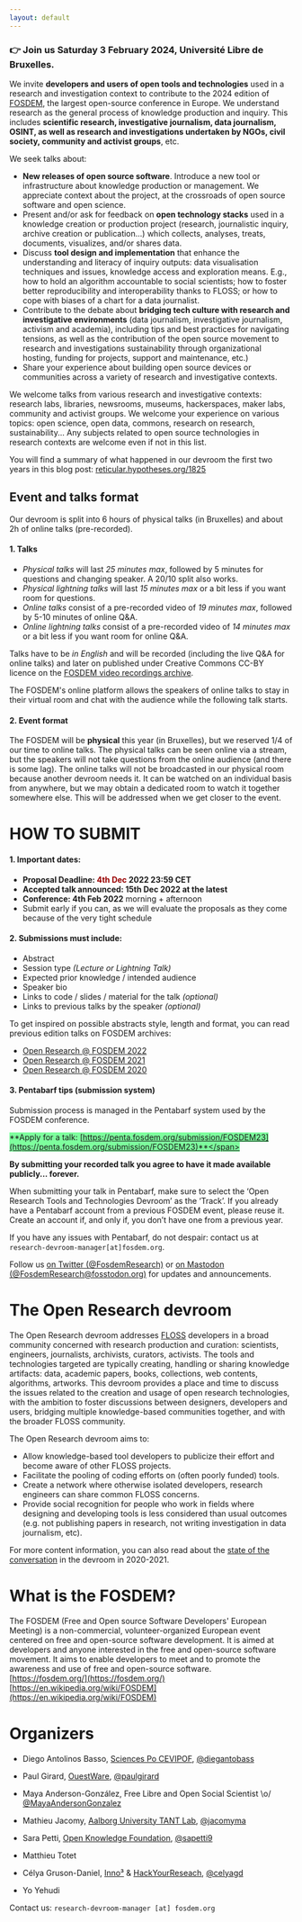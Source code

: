 ```yaml
---
layout: default
---
```


<!-- [**Attend online and chat**](https://chat.fosdem.org/#/room/#research:fosdem.org) or with [just the video](https://live.fosdem.org/watch/dresearch). -->

### 👉 Join us Saturday 3 February 2024, Université Libre de Bruxelles.

We invite **developers and users of open tools and technologies** used in a research and investigation context to contribute to the 2024 edition of [FOSDEM](https://fosdem.org), the largest open-source conference in Europe.
We understand research as the general process of knowledge production and inquiry. This includes **scientific research, investigative journalism, data journalism, OSINT, as well as research and investigations undertaken by NGOs, civil society, community and activist groups**, etc.

We seek talks about:

- **New releases of open source software**. Introduce a new tool or infrastructure about knowledge production or management. We appreciate context about the project, at the crossroads of open source software and open science.
- Present and/or ask for feedback on **open technology stacks** used in a knowledge creation or production project (research, journalistic inquiry, archive creation or publication…) which collects, analyses, treats, documents, visualizes, and/or shares data.
- Discuss **tool design and implementation** that enhance the understanding and literacy of inquiry outputs: data visualisation techniques and issues, knowledge access and exploration means. E.g., how to hold an algorithm accountable to social scientists; how to foster better reproducibility and interoperability thanks to FLOSS; or how to cope with biases of a chart for a data journalist.
- Contribute to the debate about **bridging tech culture with research and investigative environments** (data journalism, investigative journalism, activism and academia), including tips and best practices for navigating tensions, as well as the contribution of the open source movement to research and investigations sustainability through organizational hosting, funding for projects, support and maintenance, etc.)
- Share your experience about building open source devices or communities across a variety of research and investigative contexts.

We welcome talks from various research and investigative contexts: research labs, libraries, newsrooms, museums, hackerspaces, maker labs, community and activist groups. We welcome your experience on various topics: open science, open data, commons, research on research, sustainability... Any subjects related to open source technologies in research contexts are welcome even if not in this list.

You will find a summary of what happened in our devroom the first two years in this blog post: [reticular.hypotheses.org/1825](https://reticular.hypotheses.org/1825)

## Event and talks format

Our devroom is split into 6 hours of physical talks (in Bruxelles) and about 2h of online talks (pre-recorded).

#### 1. Talks

- _Physical talks_ will last _25 minutes max_, followed by 5 minutes for questions and changing speaker. A 20/10 split also works.
- _Physical lightning talks_ will last _15 minutes max_ or a bit less if you want room for questions.
- _Online talks_ consist of a pre-recorded video of _19 minutes max_, followed by 5-10 minutes of online Q&A.
- _Online lightning talks_ consist of a pre-recorded video of _14 minutes max_ or a bit less if you want room for online Q&A.

Talks have to be _in English_ and will be recorded (including the live Q&A for online talks) and later on published under Creative Commons CC-BY licence on the [FOSDEM video recordings archive](https://video.fosdem.org/).

The FOSDEM's online platform allows the speakers of online talks to stay in their virtual room and chat with the audience while the following talk starts.

#### 2. Event format

The FOSDEM will be **physical** this year (in Bruxelles), but we reserved 1/4 of our time to online talks. The physical talks can be seen online via a stream, but the speakers will not take questions from the online audience (and there is some lag). The online talks will not be broadcasted in our physical room because another devroom needs it. It can be watched on an individual basis from anywhere, but we may obtain a dedicated room to watch it together somewhere else. This will be addressed when we get closer to the event.

# HOW TO SUBMIT

#### 1. Important dates:

- **Proposal Deadline: <span style="color: #900;">4th Dec</span> 2022 23:59 CET**
- **Accepted talk announced: 15th Dec 2022 at the latest**
- **Conference: 4th Feb 2022** morning + afternoon
- Submit early if you can, as we will evaluate the proposals as they come because of the very tight schedule

#### 2. Submissions must include:

- Abstract
- Session type _(Lecture or Lightning Talk)_
- Expected prior knowledge / intended audience
- Speaker bio
- Links to code / slides / material for the talk _(optional)_
- Links to previous talks by the speaker _(optional)_

To get inspired on possible abstracts style, length and format, you can read previous edition talks on FOSDEM archives:

- [Open Research @ FOSDEM 2022](https://archive.fosdem.org/2022/schedule/track/open_research_tools_and_technologies/)
- [Open Research @ FOSDEM 2021](https://archive.fosdem.org/2021/schedule/track/open_research_tools_and_technologies/)
- [Open Research @ FOSDEM 2020](https://archive.fosdem.org/2020/schedule/track/open_research_tools_and_technologies/)

#### 3. Pentabarf tips (submission system)

Submission process is managed in the Pentabarf system used by the FOSDEM conference.

<span style="background-color: #7dff9d;">**Apply for a talk: [https://penta.fosdem.org/submission/FOSDEM23](https://penta.fosdem.org/submission/FOSDEM23)**</span>

**By submitting your recorded talk you agree to have it made available publicly... forever.**

When submitting your talk in Pentabarf, make sure to select the ‘Open Research Tools and Technologies Devroom’ as the ‘Track’.
If you already have a Pentabarf account from a previous FOSDEM event, please reuse it. Create an account if, and only if, you don’t have one from a previous year.

If you have any issues with Pentabarf, do not despair: contact us at `research-devroom-manager[at]fosdem.org`.

Follow us [on Twitter (@FosdemResearch)](https://twitter.com/FosdemResearch) or [on Mastodon (@FosdemResearch@fosstodon.org)](https://fosstodon.org/web/@FosdemResearch) for updates and announcements.


<!--
# [2022 Schedule](https://link.infini.fr/open-research-2022-schedule)

We have selected 19 great talks of 15 to 20 minutes, with Q&A panels, for a full session from 10:00 to 18:00. [Check our lineup!](https://link.infini.fr/open-research-2022-schedule)

👉 [Follow us on Twitter](https://twitter.com/FosdemResearch) for more coverage.
-->

# The Open Research devroom

The Open Research devroom addresses [FLOSS](https://www.gnu.org/philosophy/floss-and-foss.en.html) developers in a broad community concerned with research production and curation: scientists, engineers, journalists, archivists, curators, activists.
The tools and technologies targeted are typically creating, handling or sharing knowledge artifacts: data, academic papers, books, collections, web contents, algorithms, artworks.
This devroom provides a place and time to discuss the issues related to the creation and usage of open research technologies, with the ambition to foster discussions between designers, developers and users, bridging multiple knowledge-based communities together, and with the broader FLOSS community.

The Open Research devroom aims to:

- Allow knowledge-based tool developers to publicize their effort and become aware of other FLOSS projects.
- Facilitate the pooling of coding efforts on (often poorly funded) tools.
- Create a network where otherwise isolated developers, research engineers can share common FLOSS concerns.
- Provide social recognition for people who work in fields where designing and developing tools is less considered than usual outcomes (e.g. not publishing papers in research, not writing investigation in data journalism, etc).

For more content information, you can also read about the [state of the conversation](https://reticular.hypotheses.org/1825) in the devroom in 2020-2021.

# What is the FOSDEM?

The FOSDEM (Free and Open source Software Developers' European Meeting) is a non-commercial, volunteer-organized European event centered on free and open-source software development. It is aimed at developers and anyone interested in the free and open-source software movement. It aims to enable developers to meet and to promote the awareness and use of free and open-source software.  
[https://fosdem.org/](https://fosdem.org/)  
[https://en.wikipedia.org/wiki/FOSDEM](https://en.wikipedia.org/wiki/FOSDEM)

# Organizers

- Diego Antolinos Basso, [Sciences Po CEVIPOF](https://www.sciencespo.fr/cevipof/en.html), [@diegantobass](https://github.com/diegantobass/)
- Paul Girard, [OuestWare](https://ouestware.com), [@paulgirard](https://github.com/paulgirard)
- Maya Anderson-González, Free Libre and Open Social Scientist \o/ [@MayaAndersonGonzalez](https://github.com/MayaAndersonGonzalez)
- Mathieu Jacomy, [Aalborg University TANT Lab](https://www.tantlab.aau.dk/), [@jacomyma](https://github.com/jacomyma)
- Sara Petti, [Open Knowledge Foundation](https://okfn.org/), [@sapetti9](https://github.com/sapetti9)
- Matthieu Totet


- Célya Gruson-Daniel, [Inno³](https://inno3.fr/) & [HackYourReseach](https://twitter.com/HackResearch), [@celyagd](https://github.com/Celyagd)
- Yo Yehudi


Contact us: `research-devroom-manager [at] fosdem.org`

<!-- ![G-Node logo](img/g-node-logo.png) -->

<!-- ![OuestWare logo](img/ouestware-logo.svg) -->

<!-- ![TANTLab logo](img/tantlab-logo.png) -->

<!-- ![NFDI logo](img/nfdi-logo.png) -->

<!-- ![CEVIPOF logo](img/cevipof-logo.png) -->

<!-- ![OKFN logo](img/OKFN-logo.png) -->

<!-- ![Inno3 logo](img/Inno3-logo.png) -->

<!-- ![HackYourResearch logo](img/hyr-logo.png) -->

<!-- ![Red Hat logo](img/redhat-logo.svg) -->
